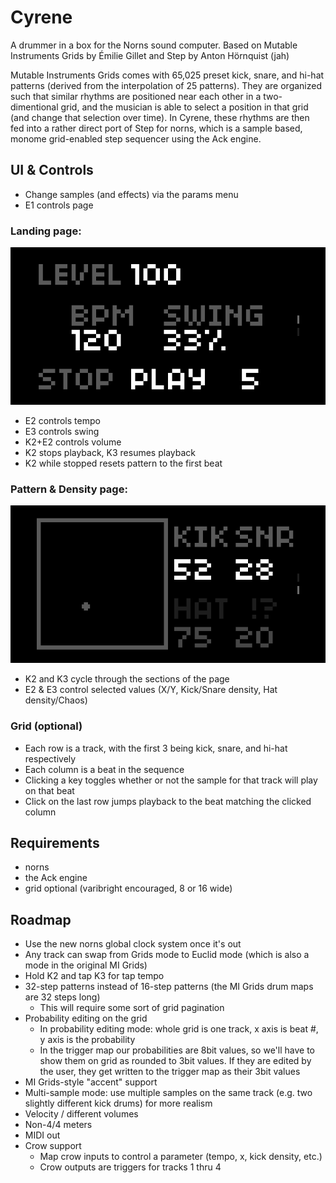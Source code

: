 # Cyrene
A drummer in a box for the Norns sound computer.
Based on Mutable Instruments Grids by Émilie Gillet and Step by Anton Hörnquist (jah)

Mutable Instruments Grids comes with 65,025 preset kick, snare, and hi-hat patterns (derived from the interpolation of 25 patterns). They are organized such that similar rhythms are positioned near each other in a two-dimentional grid, and the musician is able to select a position in that grid (and change that selection over time). In Cyrene, these rhythms are then fed into a rather direct port of Step for norns, which is a sample based, monome grid-enabled step sequencer using the Ack engine.

## UI & Controls
* Change samples (and effects) via the params menu
* E1 controls page

### Landing page:
![landing](screenshots/landing.png)
* E2 controls tempo
* E3 controls swing
* K2+E2 controls volume
* K2 stops playback, K3 resumes playback
* K2 while stopped resets pattern to the first beat

### Pattern & Density page:
![pattern-and-density](screenshots/pattern-and-density.png)
* K2 and K3 cycle through the sections of the page
* E2 & E3 control selected values (X/Y, Kick/Snare density, Hat density/Chaos)

### Grid (optional)
* Each row is a track, with the first 3 being kick, snare, and hi-hat respectively
* Each column is a beat in the sequence
* Clicking a key toggles whether or not the sample for that track will play on that beat
* Click on the last row jumps playback to the beat matching the clicked column

## Requirements
* norns
* the Ack engine
* grid optional (varibright encouraged, 8 or 16 wide)

## Roadmap
* Use the new norns global clock system once it's out
* Any track can swap from Grids mode to Euclid mode (which is also a mode in the original MI Grids)
* Hold K2 and tap K3 for tap tempo
* 32-step patterns instead of 16-step patterns (the MI Grids drum maps are 32 steps long)
  * This will require some sort of grid pagination
* Probability editing on the grid
  * In probability editing mode: whole grid is one track, x axis is beat #, y axis is the probability
  * In the trigger map our probabilities are 8bit values, so we'll have to show them on grid as rounded to 3bit values. If they are edited by the user, they get written to the trigger map as their 3bit values
* MI Grids-style "accent" support
* Multi-sample mode: use multiple samples on the same track (e.g. two slightly different kick drums) for more realism
* Velocity / different volumes
* Non-4/4 meters
* MIDI out
* Crow support
  * Map crow inputs to control a parameter (tempo, x, kick density, etc.)
  * Crow outputs are triggers for tracks 1 thru 4
